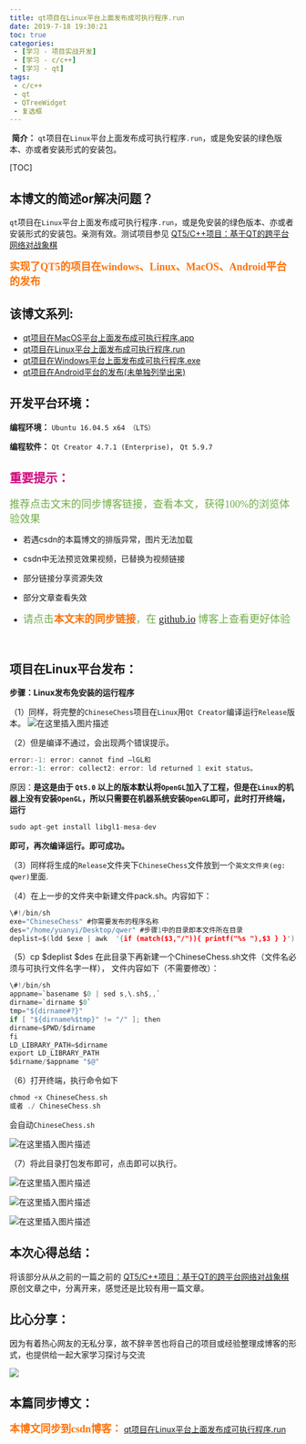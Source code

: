 ```yaml
---
title: qt项目在Linux平台上面发布成可执行程序.run
date: 2019-7-18 19:30:21
toc: true
categories: 
 - [学习 - 项目实战开发]
 - [学习 - c/c++]
 - [学习 - qt]
tags: 
 - c/c++
 - qt
 - QTreeWidget
 - 复选框
---
```




​		**简介：**  `qt`项目在`Linux`平台上面发布成可执行程序`.run`，或是免安装的绿色版本、亦或者安装形式的安装包。

<!-- more -->

[TOC]

## 本博文的简述or解决问题？

​	 `qt`项目在`Linux`平台上面发布成可执行程序`.run`，或是免安装的绿色版本、亦或者安装形式的安装包。亲测有效。测试项目参见 [QT5/C++项目：基于QT的跨平台网络对战象棋](https://blog.csdn.net/qq_33154343/article/details/89284983) 

<font color=#FE7207    size=4 face="幼圆">**实现了QT5的项目在windows、Linux、MacOS、Android平台的发布**</font> 



## 该博文系列:

- [qt项目在MacOS平台上面发布成可执行程序.app](https://blog.csdn.net/qq_33154343/article/details/96448938) 
- [qt项目在Linux平台上面发布成可执行程序.run](https://blog.csdn.net/qq_33154343/article/details/96448621) 
- [qt项目在Windows平台上面发布成可执行程序.exe](https://blog.csdn.net/qq_33154343/article/details/96448388) 
- [qt项目在Android平台的发布(未单独列举出来)](https://blog.csdn.net/qq_33154343/article/details/89286553) 



## 开发平台环境：

**编程环境：**  `Ubuntu 16.04.5 x64 （LTS）`  

**编程软件：**   `Qt Creator 4.7.1 (Enterprise)`， `Qt 5.9.7`



## <font color=#D0087E  face="幼圆">重要提示：</font>

<font color=#70AD47 size=4 face="幼圆">推荐点击文末的同步博客链接，查看本文，获得100%的浏览体验效果</font>

- 若遇csdn的本篇博文的排版异常，图片无法加载

- csdn中无法预览效果视频，已替换为视频链接

- 部分链接分享资源失效

- 部分文章查看失效

- <font color=#70AD47 size=4 face="幼圆">请点击<font color=#FE7207  size=4 face="幼圆">**本文末的同步链接**</font>，在 [github.io](https://touwoyimuli.github.io/) 博客上查看更好体验</font> 

  ​    



## 项目在Linux平台发布：

**步骤：Linux发布免安装的运行程序**

（1）同样，将完整的`ChineseChess`项目在`Linux`用`Qt Creator`编译运行`Release`版本。
           ![在这里插入图片描述](https://img-blog.csdnimg.cn/20190413183546108.png?x-oss-process=image/watermark,type_ZmFuZ3poZW5naGVpdGk,shadow_10,text_aHR0cHM6Ly9ibG9nLmNzZG4ubmV0L3FxXzMzMTU0MzQz,size_16,color_FFFFFF,t_70)                                        



（2）但是编译不通过，会出现两个错误提示。

```c
error:-1: error: cannot find –lGL和
error:-1: error: collect2: error: ld returned 1 exit status。
```

原因：**是这是由于 `Qt5.0` 以上的版本默认将`OpenGL`加入了工程，但是在`Linux`的机器上没有安装`OpenGL`，所以只需要在机器系统安装`OpenGL`即可，此时打开终端，运行**

```c
sudo apt-get install libgl1-mesa-dev
```

**即可，再次编译运行。即可成功。**



（3）同样将生成的`Release`文件夹下`ChineseChess`文件放到一个`英文文件夹(eg: qwer)`里面.



（4）在上一步的文件夹中新建文件pack.sh。内容如下：

```c
\#!/bin/sh  
exe="ChineseChess" #你需要发布的程序名称
des="/home/yuanyi/Desktop/qwer" #步骤1中的目录即本文件所在目录
deplist=$(ldd $exe | awk  '{if (match($3,"/")){ printf("%s "),$3 } }')  
```



（5）cp $deplist $des
 在此目录下再新建一个ChineseChess.sh文件（文件名必须与可执行文件名字一样）， 文件内容如下（不需要修改）：

```c
\#!/bin/sh  
appname=`basename $0 | sed s,\.sh$,,`  
dirname=`dirname $0`  
tmp="${dirname#?}"  
if [ "${dirname%$tmp}" != "/" ]; then  
dirname=$PWD/$dirname  
fi  
LD_LIBRARY_PATH=$dirname  
export LD_LIBRARY_PATH  
$dirname/$appname "$@"
```



（6）打开终端，执行命令如下

```c
chmod +x ChineseChess.sh 
或者 ./ ChineseChess.sh 
```

会自动`ChineseChess.sh`

![在这里插入图片描述](https://img-blog.csdnimg.cn/20190413183638377.png?x-oss-process=image/watermark,type_ZmFuZ3poZW5naGVpdGk,shadow_10,text_aHR0cHM6Ly9ibG9nLmNzZG4ubmV0L3FxXzMzMTU0MzQz,size_16,color_FFFFFF,t_70)



（7）将此目录打包发布即可，点击即可以执行。

![在这里插入图片描述](https://img-blog.csdnimg.cn/20190413183645406.png)

![在这里插入图片描述](https://img-blog.csdnimg.cn/20190413183653888.png?x-oss-process=image/watermark,type_ZmFuZ3poZW5naGVpdGk,shadow_10,text_aHR0cHM6Ly9ibG9nLmNzZG4ubmV0L3FxXzMzMTU0MzQz,size_16,color_FFFFFF,t_70)

![在这里插入图片描述](https://img-blog.csdnimg.cn/20190413183701746.png?x-oss-process=image/watermark,type_ZmFuZ3poZW5naGVpdGk,shadow_10,text_aHR0cHM6Ly9ibG9nLmNzZG4ubmV0L3FxXzMzMTU0MzQz,size_16,color_FFFFFF,t_70)



## 本次心得总结：

将该部分从从之前的一篇之前的 [QT5/C++项目：基于QT的跨平台网络对战象棋](https://blog.csdn.net/qq_33154343/article/details/89284983) 原创文章之中，分离开来，感觉还是比较有用一篇文章。



## 比心分享：

因为有着热心网友的无私分享，故不辞辛苦也将自己的项目或经验整理成博客的形式，也提供给一起大家学习探讨与交流 

![](https://raw.githubusercontent.com/touwoyimuli/FigureBed/master/img/20190719175818.png)



## 本篇同步博文：

<font color=#FE7207  size=4 face="幼圆">**本博文同步到csdn博客：**</font> [qt项目在Linux平台上面发布成可执行程序.run](https://blog.csdn.net/qq_33154343/article/details/96448621) 

